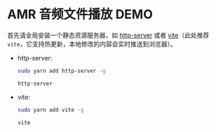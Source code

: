 # AMR 音频文件播放 DEMO

首先请全局安装一个静态资源服务器，如 [http-server](https://www.npmjs.com/package/http-server) 或者 [vite](https://vitejs.dev/guide/)（此处推荐 `vite`，它支持热更新，本地修改的内容会实时推送到浏览器）。

- http-server:
  ```bash
  sudo yarn add http-server -g

  http-server
  ```

- vite:
  ```bash
  sudo yarn add vite -g

  vite
  ```

